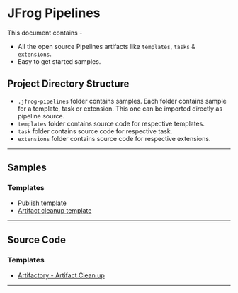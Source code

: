 # JFrog Pipelines

This document contains -
- All the open source Pipelines artifacts like `templates`, `tasks` & `extensions`.
- Easy to get started samples.

## Project Directory Structure
- `.jfrog-pipelines` folder contains samples. Each folder contains sample for a template, task or extension. This one can be imported directly as pipeline source.
- `templates` folder contains source code for respective templates.
- `task` folder contains source code for respective task.
- `extensions` folder contains source code for respective extensions.

----

## Samples
### Templates
- [Publish template](./.jfrog-pipelines/template-publish/README.md)
- [Artifact cleanup template](./.jfrog-pipelines/template-artifact-cleanup/README.md)

----
## Source Code
### Templates
- [Artifactory - Artifact Clean up](templates/artifactory/cleanup/artifact-cleanup/README.md)

____

